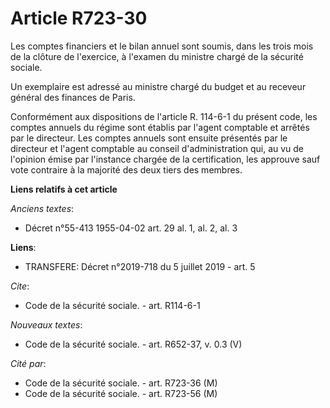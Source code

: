 # Article R723-30

Les comptes financiers et le bilan annuel sont soumis, dans les trois mois de la clôture de l'exercice, à l'examen du
ministre chargé de la sécurité sociale. 

Un exemplaire est adressé au ministre chargé du budget et au receveur général des finances de Paris. 

Conformément aux dispositions de l'article R. 114-6-1 du présent code, les comptes annuels du régime sont établis par l'agent
comptable et arrêtés par le directeur. Les comptes annuels sont ensuite présentés par le directeur et l'agent comptable au
conseil d'administration qui, au vu de l'opinion émise par l'instance chargée de la certification, les approuve sauf vote
contraire à la majorité des deux tiers des membres.

**Liens relatifs à cet article**

_Anciens textes_:

  - Décret n°55-413 1955-04-02 art. 29 al. 1, al. 2, al. 3

**Liens**:

  - TRANSFERE: Décret n°2019-718 du 5 juillet 2019 - art. 5

_Cite_:

  - Code de la sécurité sociale. - art. R114-6-1

_Nouveaux textes_:

  - Code de la sécurité sociale. - art. R652-37, v. 0.3 (V)

_Cité par_:

  - Code de la sécurité sociale. - art. R723-36 (M)
  - Code de la sécurité sociale. - art. R723-56 (M)
